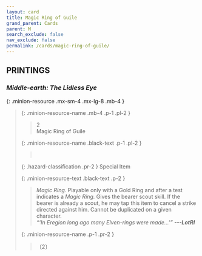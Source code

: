 ```yaml
---
layout: card
title: Magic Ring of Guile
grand_parent: Cards
parent: M
search_exclude: false
nav_exclude: false
permalink: /cards/magic-ring-of-guile/
---
```


## PRINTINGS


### _Middle-earth: The Lidless Eye_

{: .minion-resource .mx-sm-4 .mx-lg-8 .mb-4 }
> {: .minion-resource-name .mb-4 .p-1 .pl-2 }
> > <div class="hazard-mp">2</div>
> > <div class="card-name">Magic Ring of Guile</div>
>
> {: .minion-resource-name .black-text .p-1 .pl-2 }
> > &nbsp;
>
> {: .hazard-classification .pr-2 }
> Special Item
>
> {: .minion-resource-text .black-text .p-2 }
> > _Magic Ring._ Playable only with a Gold Ring and after a test indicates a _Magic Ring._ Gives the bearer scout skill. If the bearer is already a scout, he may tap this item to cancel a strike directed against him. Cannot be duplicated on a given character. <br>_“‘In Eregion long ago many Elven-rings were made...’”_ ***---LotRI*** 
> 
> {: .minion-resource-name .p-1 .pr-2 }
> > <div class="card-shield"></div>
> > <div class="card-corruption-white">〔2〕</div>
